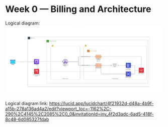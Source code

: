 # Week 0 — Billing and Architecture

Logical diagram:
![Alt text](https://github.com/Doumham-Armah/aws-bootcamp-cruddur-2023/blob/main/journal/logical_diagram.PNG)

Logical diagram link: 
https://lucid.app/lucidchart/4f21932d-d48a-4b9f-a15b-278a136ad4a2/edit?viewport_loc=-1162%2C-290%2C4145%2C2085%2C0_0&invitationId=inv_4f2d3adc-6ad5-418f-8c48-6d085327fdab
